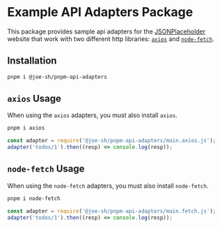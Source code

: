 # Example API Adapters Package

This package provides sample api adapters for the [JSONPlaceholder](https://jsonplaceholder.typicode.com/)  website that work with two different http libraries: [`axios`](https://www.npmjs.com/package/axios)
and [`node-fetch`](https://www.npmjs.com/package/node-fetch).

## Installation
```sh
pnpm i @joe-sh/pnpm-api-adapters
```

## `axios` Usage
When using the `axios` adapters, you must also install `axios`.
```sh
pnpm i axios
```

```js
const adapter = require('@joe-sh/pnpm-api-adapters/main.axios.js');
adapter('todos/1').then((resp) => console.log(resp));
```

## `node-fetch` Usage
When using the `node-fetch` adapters, you must also install `node-fetch`.
```sh
pnpm i node-fetch
```

```js
const adapter = require('@joe-sh/pnpm-api-adapters/main.fetch.js');
adapter('todos/1').then((resp) => console.log(resp));
```
